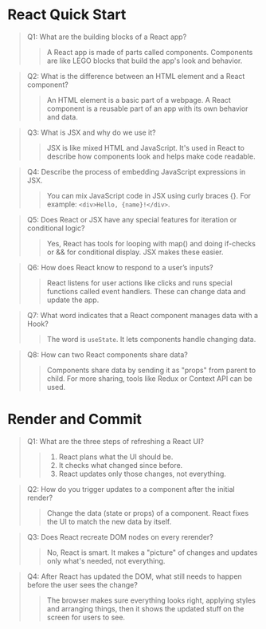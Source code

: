 # React Quick Start


>Q1: What are the building blocks of a React app?
 >>A React app is made of parts called components. Components are like LEGO blocks that build the app's look and behavior.

>Q2: What is the difference between an HTML element and a React component?
 >>An HTML element is a basic part of a webpage. A React component is a reusable part of an app with its own behavior and data.

>Q3: What is JSX and why do we use it?
 >>JSX is like mixed HTML and JavaScript. It's used in React to describe how components look and helps make code readable.

>Q4: Describe the process of embedding JavaScript expressions in JSX.
 >> You can mix JavaScript code in JSX using curly braces {}. For example: `<div>Hello, {name}!</div>`.

>Q5: Does React or JSX have any special features for iteration or conditional logic?
 >>Yes, React has tools for looping with map() and doing if-checks or && for conditional display. JSX makes these easier.

>Q6: How does React know to respond to a user’s inputs?
 >>React listens for user actions like clicks and runs special functions called event handlers. These can change data and update the app.

>Q7: What word indicates that a React component manages data with a Hook?
 >>The word is `useState`. It lets components handle changing data.

>Q8: How can two React components share data?
 >>Components share data by sending it as "props" from parent to child. For more sharing, tools like Redux or Context API can be used.


 # Render and Commit


>Q1: What are the three steps of refreshing a React UI?
 >>1. React plans what the UI should be.
 >>2. It checks what changed since before.
 >>3. React updates only those changes, not everything.

>Q2: How do you trigger updates to a component after the initial render?
 >>Change the data (state or props) of a component. React fixes the UI to match the new data by itself.

>Q3: Does React recreate DOM nodes on every rerender?
 >>No, React is smart. It makes a "picture" of changes and updates only what's needed, not everything.

>Q4: After React has updated the DOM, what still needs to happen before the user sees the change?
 >>The browser makes sure everything looks right, applying styles and arranging things, then it shows the updated stuff on the screen for users to see.